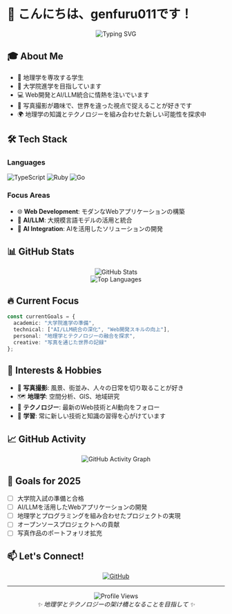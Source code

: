 # 👋 こんにちは、genfuru011です！

<div align="center">
  <img src="https://readme-typing-svg.herokuapp.com?font=Fira+Code&pause=1000&color=2F81F7&center=true&vCenter=true&width=435&lines=%E5%9C%B0%E7%90%86%E5%AD%A6%E5%B0%82%E6%94%BB%E3%81%AE%E5%AD%A6%E7%94%9F;Web%E9%96%8B%E7%99%BA%E8%80%85;AI%2FLLM%E3%82%A8%E3%83%B3%E3%82%B8%E3%83%8B%E3%82%A2;%E5%86%99%E7%9C%9F%E6%84%9B%E5%A5%BD%E5%AE%B6" alt="Typing SVG" />
</div>

## 🎓 About Me

- 📍 地理学を専攻する学生
- 🎯 大学院進学を目指しています
- 💻 Web開発とAI/LLM統合に情熱を注いでいます
- 📸 写真撮影が趣味で、世界を違った視点で捉えることが好きです
- 🌍 地理学の知識とテクノロジーを組み合わせた新しい可能性を探求中

## 🛠️ Tech Stack

### Languages
![TypeScript](https://img.shields.io/badge/TypeScript-007ACC?style=for-the-badge&logo=typescript&logoColor=white)
![Ruby](https://img.shields.io/badge/Ruby-CC342D?style=for-the-badge&logo=ruby&logoColor=white)
![Go](https://img.shields.io/badge/Go-00ADD8?style=for-the-badge&logo=go&logoColor=white)

### Focus Areas
- 🌐 **Web Development**: モダンなWebアプリケーションの構築
- 🤖 **AI/LLM**: 大規模言語モデルの活用と統合
- 🔗 **AI Integration**: AIを活用したソリューションの開発

## 📊 GitHub Stats

<div align="center">
  <img src="https://github-readme-stats.vercel.app/api?username=genfuru011&show_icons=true&theme=radical&hide_border=true" alt="GitHub Stats" />
</div>

<div align="center">
  <img src="https://github-readme-stats.vercel.app/api/top-langs/?username=genfuru011&layout=compact&theme=radical&hide_border=true" alt="Top Languages" />
</div>

## 🔥 Current Focus

```typescript
const currentGoals = {
  academic: "大学院進学の準備",
  technical: ["AI/LLM統合の深化", "Web開発スキルの向上"],
  personal: "地理学とテクノロジーの融合を探求",
  creative: "写真を通じた世界の記録"
};
```

## 🌟 Interests & Hobbies

- 📸 **写真撮影**: 風景、街並み、人々の日常を切り取ることが好き
- 🗺️ **地理学**: 空間分析、GIS、地域研究
- 🚀 **テクノロジー**: 最新のWeb技術とAI動向をフォロー
- 🎯 **学習**: 常に新しい技術と知識の習得を心がけています

## 📈 GitHub Activity

<div align="center">
  <img src="https://github-readme-activity-graph.vercel.app/graph?username=genfuru011&theme=react-dark&hide_border=true" alt="GitHub Activity Graph" />
</div>

## 🎯 Goals for 2025

- [ ] 大学院入試の準備と合格
- [ ] AI/LLMを活用したWebアプリケーションの開発
- [ ] 地理学とプログラミングを組み合わせたプロジェクトの実現
- [ ] オープンソースプロジェクトへの貢献
- [ ] 写真作品のポートフォリオ拡充

## 📫 Let's Connect!

<div align="center">
  
[![GitHub](https://img.shields.io/badge/GitHub-100000?style=for-the-badge&logo=github&logoColor=white)](https://github.com/genfuru011)

</div>

---

<div align="center">
  <img src="https://komarev.com/ghpvc/?username=genfuru011&color=blueviolet&style=flat-square&label=Profile+Views" alt="Profile Views" />
</div>

<div align="center">
  <i>✨ 地理学とテクノロジーの架け橋となることを目指して ✨</i>
</div>
